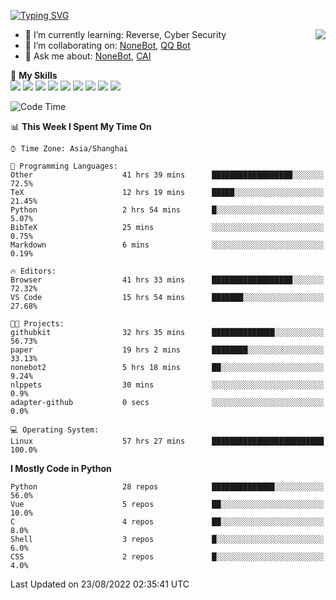 [![Typing SVG](https://readme-typing-svg.herokuapp.com?size=25&duration=2500&color=8C43EA&vCenter=true&width=200&height=40&lines=Hi+there+%F0%9F%91%8B%F0%9F%8F%BB;I'm+yanyongyu)](https://git.io/typing-svg)

<a href="#">
  <img align="right" src="https://github-readme-stats.vercel.app/api?username=yanyongyu&count_private=true&show_icons=true&bg_color=15,f2f7fd,E0EAFC" />
</a>

- 🌱 I’m currently learning: Reverse, Cyber Security
- 👯 I’m collaborating on: [NoneBot](https://github.com/nonebot), [QQ Bot](https://github.com/Mrs4s/go-cqhttp)
- 💬 Ask me about: [NoneBot](https://github.com/nonebot), [CAI](https://github.com/cscs181/CAI)

🌟 **My Skills**  
![](https://img.shields.io/badge/-Python-3e74a2?style=flat-square&logo=Python&logoColor=fff)
![](https://img.shields.io/badge/-Node.js-339933?style=flat-square&logo=Node.js&logoColor=fff)
![](https://img.shields.io/badge/-Vue-4fc08d?style=flat-square&logo=Vue.js&logoColor=fff)
![](https://img.shields.io/badge/-React-2d98ce?style=flat-square&logo=React&logoColor=fff)
![](https://img.shields.io/badge/-Docker-2496ED?style=flat-square&logo=Docker&logoColor=fff)
![](https://img.shields.io/badge/-Linux-000000?style=flat-square&logo=Linux&logoColor=fff)
![](https://img.shields.io/badge/-MySQL-4479A1?style=flat-square&logo=MySQL&logoColor=fff)
![](https://img.shields.io/badge/-Redis-DC382D?style=flat-square&logo=Redis&logoColor=fff)
![](https://img.shields.io/badge/-MongoDB-47A248?style=flat-square&logo=MongoDB&logoColor=fff)

<!--START_SECTION:waka-->
![Code Time](http://img.shields.io/badge/Code%20Time-2%2C677%20hrs%2016%20mins-blue)

📊 **This Week I Spent My Time On** 

```text
⌚︎ Time Zone: Asia/Shanghai

💬 Programming Languages: 
Other                    41 hrs 39 mins      ██████████████████░░░░░░░   72.5% 
TeX                      12 hrs 19 mins      █████░░░░░░░░░░░░░░░░░░░░   21.45% 
Python                   2 hrs 54 mins       █░░░░░░░░░░░░░░░░░░░░░░░░   5.07% 
BibTeX                   25 mins             ░░░░░░░░░░░░░░░░░░░░░░░░░   0.75% 
Markdown                 6 mins              ░░░░░░░░░░░░░░░░░░░░░░░░░   0.19%

🔥 Editors: 
Browser                  41 hrs 33 mins      ██████████████████░░░░░░░   72.32% 
VS Code                  15 hrs 54 mins      ███████░░░░░░░░░░░░░░░░░░   27.68%

🐱‍💻 Projects: 
githubkit                32 hrs 35 mins      ██████████████░░░░░░░░░░░   56.73% 
paper                    19 hrs 2 mins       ████████░░░░░░░░░░░░░░░░░   33.13% 
nonebot2                 5 hrs 18 mins       ██░░░░░░░░░░░░░░░░░░░░░░░   9.24% 
nlppets                  30 mins             ░░░░░░░░░░░░░░░░░░░░░░░░░   0.9% 
adapter-github           0 secs              ░░░░░░░░░░░░░░░░░░░░░░░░░   0.0%

💻 Operating System: 
Linux                    57 hrs 27 mins      █████████████████████████   100.0%

```

**I Mostly Code in Python** 

```text
Python                   28 repos            ██████████████░░░░░░░░░░░   56.0% 
Vue                      5 repos             ██░░░░░░░░░░░░░░░░░░░░░░░   10.0% 
C                        4 repos             ██░░░░░░░░░░░░░░░░░░░░░░░   8.0% 
Shell                    3 repos             █░░░░░░░░░░░░░░░░░░░░░░░░   6.0% 
CSS                      2 repos             █░░░░░░░░░░░░░░░░░░░░░░░░   4.0%

```



 Last Updated on 23/08/2022 02:35:41 UTC
<!--END_SECTION:waka-->
